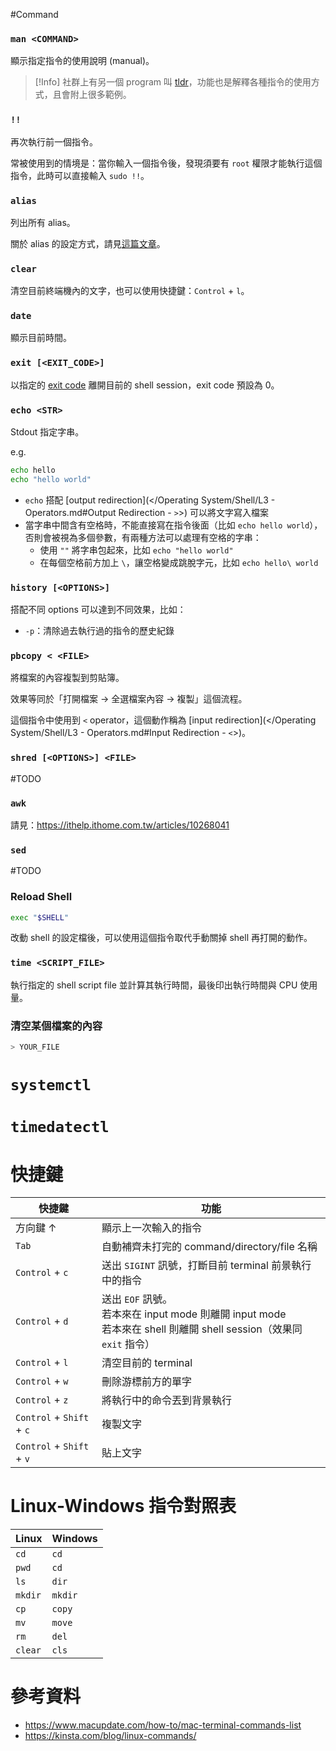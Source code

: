 #Command 

### `man <COMMAND>`

顯示指定指令的使用說明 (manual)。

>[!Info]
>社群上有另一個 program 叫 [tldr](https://formulae.brew.sh/formula/tldr)，功能也是解釋各種指令的使用方式，且會附上很多範例。

### `!!`

再次執行前一個指令。

常被使用到的情境是：當你輸入一個指令後，發現須要有 `root` 權限才能執行這個指令，此時可以直接輸入 `sudo !!`。

### `alias`

列出所有 alias。

關於 alias 的設定方式，請見[這篇文章](</Operating System/Shell/L1 - Introduction.md#Alias of Commands>)。

### `clear`

清空目前終端機內的文字，也可以使用快捷鍵：`Control` + `l`。

### `date`

顯示目前時間。

### `exit [<EXIT_CODE>]`

以指定的 [exit code](</Operating System/Shell/L1 - Introduction.md#Exit Codes>) 離開目前的 shell session，exit code 預設為 0。

### `echo <STR>`

Stdout 指定字串。

e.g.

```bash
echo hello
echo "hello world"
```

- `echo` 搭配 [output redirection](</Operating System/Shell/L3 - Operators.md#Output Redirection - `>`>) 可以將文字寫入檔案
- 當字串中間含有空格時，不能直接寫在指令後面（比如 `echo hello world`），否則會被視為多個參數，有兩種方法可以處理有空格的字串：
    - 使用 `""` 將字串包起來，比如 `echo "hello world"`
    - 在每個空格前方加上 `\`，讓空格變成跳脫字元，比如 `echo hello\ world`

### `history [<OPTIONS>]`

搭配不同 options 可以達到不同效果，比如：

- `-p`：清除過去執行過的指令的歷史紀錄

### `pbcopy < <FILE>`

將檔案的內容複製到剪貼簿。

效果等同於「打開檔案 → 全選檔案內容 → 複製」這個流程。

這個指令中使用到 `<` operator，這個動作稱為 [input redirection](</Operating System/Shell/L3 - Operators.md#Input Redirection - `<`>)。

### `shred [<OPTIONS>] <FILE>`

#TODO 

### `awk`

請見：<https://ithelp.ithome.com.tw/articles/10268041>

### `sed`

#TODO 

### Reload Shell

```bash
exec "$SHELL"
```

改動 shell 的設定檔後，可以使用這個指令取代手動關掉 shell 再打開的動作。

### `time <SCRIPT_FILE>`

執行指定的 shell script file 並計算其執行時間，最後印出執行時間與 CPU 使用量。

### 清空某個檔案的內容

```bash
> YOUR_FILE
```

# `systemctl`

# `timedatectl`

# 快捷鍵

|快捷鍵|功能|
|---|---|
|方向鍵 ↑|顯示上一次輸入的指令|
|`Tab`|自動補齊未打完的 command/directory/file 名稱|
|`Control` + `c`|送出 `SIGINT` 訊號，打斷目前 terminal 前景執行中的指令|
|`Control` + `d`|送出 `EOF` 訊號。<br/>若本來在 input mode 則離開 input mode<br/>若本來在 shell 則離開 shell session（效果同 `exit` 指令）|
|`Control` + `l`|清空目前的 terminal|
|`Control` + `w`|刪除游標前方的單字|
|`Control` + `z`|將執行中的命令丟到背景執行|
|`Control` + `Shift` + `c`|複製文字|
|`Control` + `Shift` + `v`|貼上文字|

# Linux-Windows 指令對照表

|Linux|Windows|
|---|---|
|`cd`|`cd`|
|`pwd`|`cd`|
|`ls`|`dir`|
|`mkdir`|`mkdir`|
|`cp`|`copy`|
|`mv`|`move`|
|`rm`|`del`|
|`clear`|`cls`|

# 參考資料

- <https://www.macupdate.com/how-to/mac-terminal-commands-list>
- <https://kinsta.com/blog/linux-commands/>
